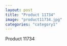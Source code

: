 ```yaml
---
layout: post
title: "Product 11734"
image: "product11734.jpg"
categories: "category1"
---
```

Product 11734
